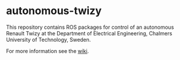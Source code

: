 # autonomous-twizy

This repository contains ROS packages for control of an autonomous Renault Twizy at the Department of Electrical Engineering, Chalmers University of Technology, Sweden.

For more information see the [wiki](https://github.com/OssianEriksson/autonomous-twizy/wiki).